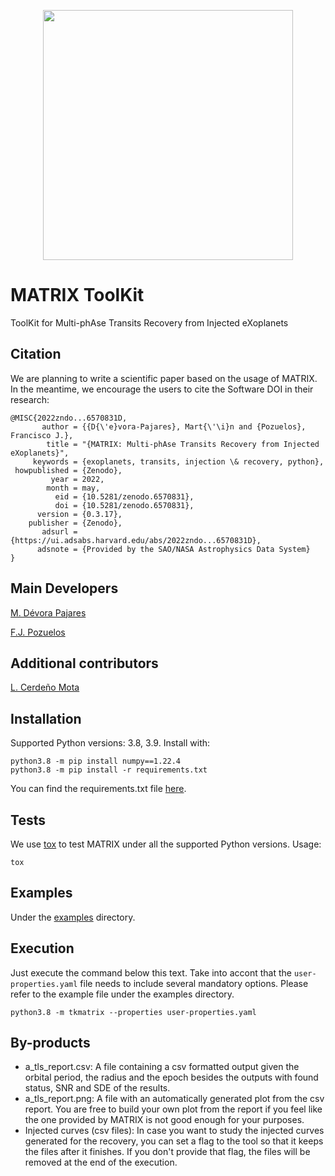 <p align="center">
  <img width="400px" src="https://github.com/martindevora/tkmatrix/blob/master/images/matrix.jpg?raw=true">
</p>

# MATRIX ToolKit
ToolKit for Multi-phAse Transits Recovery from Injected eXoplanets

## Citation
We are planning to write a scientific paper based on the usage of MATRIX. In the meantime, we encourage the users to cite the Software DOI in their research:
```
@MISC{2022zndo...6570831D,
       author = {{D{\'e}vora-Pajares}, Mart{\'\i}n and {Pozuelos}, Francisco J.},
        title = "{MATRIX: Multi-phAse Transits Recovery from Injected eXoplanets}",
     keywords = {exoplanets, transits, injection \& recovery, python},
 howpublished = {Zenodo},
         year = 2022,
        month = may,
          eid = {10.5281/zenodo.6570831},
          doi = {10.5281/zenodo.6570831},
      version = {0.3.17},
    publisher = {Zenodo},
       adsurl = {https://ui.adsabs.harvard.edu/abs/2022zndo...6570831D},
      adsnote = {Provided by the SAO/NASA Astrophysics Data System}
}
```

## Main Developers
[M. Dévora Pajares](https://github.com/martindevora)

[F.J. Pozuelos](https://github.com/franpoz)


## Additional contributors
[L. Cerdeño Mota](https://github.com/LuisCerdenoMota) 

## Installation
Supported Python versions: 3.8, 3.9. Install with:

```
python3.8 -m pip install numpy==1.22.4
python3.8 -m pip install -r requirements.txt
```

You can find the requirements.txt file [here](https://github.com/PlanetHunters/tkmatrix/blob/master/requirements.txt). 

## Tests
We use [tox](https://tox.readthedocs.io) to test MATRIX under all the supported Python versions. Usage:

`tox`

## Examples
Under the [examples](https://github.com/PlanetHunters/tkmatrix/tree/master/examples) directory.

## Execution
Just execute the command below this text. Take into accont that the `user-properties.yaml` file needs to include several mandatory options. Please refer to the example file under the examples directory.

`python3.8 -m tkmatrix --properties user-properties.yaml`

## By-products
* a_tls_report.csv: A file containing a csv formatted output given the orbital period, the radius and the epoch besides the outputs with found status, SNR and SDE of the results.
* a_tls_report.png: A file with an automatically generated plot from the csv report. You are free to build your own plot from the report if you feel like the one provided by MATRIX is not good enough for your purposes.
* Injected curves (csv files): In case you want to study the injected curves generated for the recovery, you can set a flag to the tool so that it keeps the files after it finishes. If you don't provide that flag, the files will be removed at the end of the execution.
